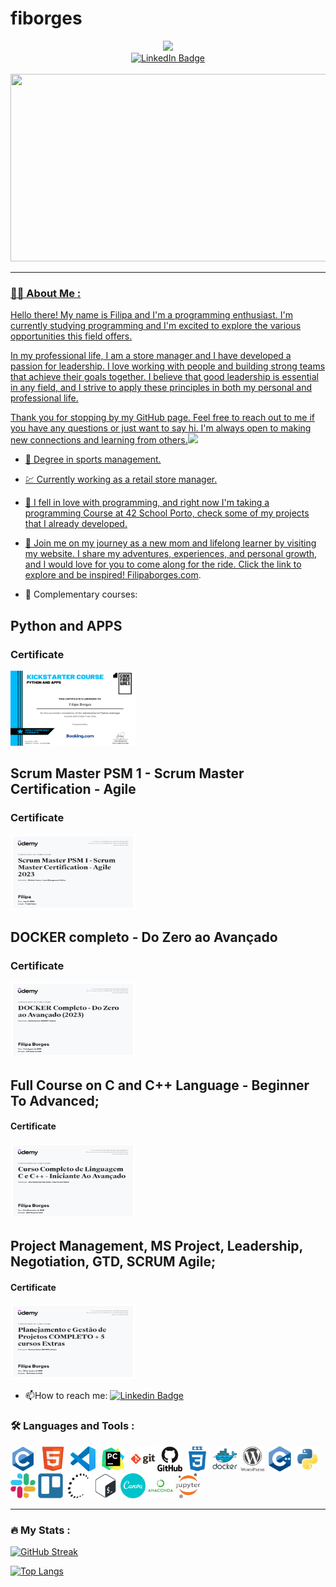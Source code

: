 # fiborges

<div id="header" align="center">
  <img src="https://media.giphy.com/media/rqd9R3yaDy16a8kDC1/giphy.gif" width="100"/>
</div>

<div id="badges" align="center">
  <a href="https://www.linkedin.com/in/filipa-borges-72aab4151/">
    <img src="https://img.shields.io/badge/LinkedIn-blue?style=for-the-badge&logo=linkedin&logoColor=white" alt="LinkedIn Badge"/>
</div>
  
<div id="views" align="center">
    <img src="https://komarev.com/ghpvc/?username=your-github-username&style=flat-square&color=blue" alt=""/>
</div>

<div align="center">
  <img src="https://media.giphy.com/media/Lny6Rw04nsOOc/giphy.gif" width="600" height="300"/>
</div>

---

### :woman_technologist: About Me :

Hello there! My name is Filipa and I'm a programming enthusiast. I'm currently studying programming and I'm excited to explore the various opportunities this field offers.

In my professional life, I am a store manager and I have developed a passion for leadership. I love working with people and building strong teams that achieve their goals together. I believe that good leadership is essential in any field, and I strive to apply these principles in both my personal and professional life.

Thank you for stopping by my GitHub page. Feel free to reach out to me if you have any questions or just want to say hi. I'm always open to making new connections and learning from others.<img src="https://media.giphy.com/media/RbDKaczqWovIugyJmW/giphy.gif" width="30">

- :open_book: Degree in sports management.

- :chart: Currently working as a retail store manager.

- :open_file_folder: I fell in love with programming, and right now I'm taking a programming Course at 42 School Porto, check some of my projects that I already developed.

- :seedling: Join me on my journey as a new mom and lifelong learner by visiting my website. I share my adventures, experiences, and personal growth, and I would love for you to come along for the ride. Click the link to explore and be inspired! <a href="https://filipaborges.com">Filipaborges.com</a>.
  
- 💼 Complementary courses:

## Python and APPS
  ### Certificate 
<img src="https://github.com/fiborges/fiborges/blob/main/1695401804768%20(1).jpeg" width="200" height="120"/>

## Scrum Master PSM 1 - Scrum Master Certification - Agile
  ### Certificate
<img src="https://github.com/fiborges/fiborges/blob/main/scrum%20.%20udemy.jpeg" width="200" height="120"/>

## DOCKER completo - Do Zero ao Avançado
  ### Certificate
<img src="https://github.com/fiborges/fiborges/blob/main/UC-af4523f4-053c-4cb9-80b2-ead6247bf4ad.jpeg" width="200" height="120"/>

## Full Course on C and C++ Language - Beginner To Advanced;
  #### Certificate
<img src="https://github.com/fiborges/fiborges/blob/main/filipa%201.jpg" width="200" height="120"/>
  
## Project Management, MS Project, Leadership, Negotiation, GTD, SCRUM Agile;
  #### Certificate  
<img src="https://github.com/fiborges/fiborges/blob/main/filipa2.jpg" width="200" height="120"/>


      

- :mailbox:How to reach me: [![Linkedin Badge](https://img.shields.io/badge/-FilipaBorges-blue?style=flat&logo=Linkedin&logoColor=white)](https://www.linkedin.com/in/filipa-borges-72aab4151/)

### :hammer_and_wrench: Languages and Tools :

<div>
  <img src="https://github.com/devicons/devicon/blob/master/icons/c/c-original.svg" title="C" alt="C" width="40" height="40"/>&nbsp;
  <img src="https://github.com/devicons/devicon/blob/master/icons/html5/html5-original.svg" title="HTML5" alt="HTML" width="40" height="40"/>&nbsp;
  <img src="https://github.com/devicons/devicon/blob/master/icons/vscode/vscode-original.svg" title="VScode" alt="Vscode" width="40" height="40"/>&nbsp;
  <img src="https://github.com/devicons/devicon/blob/master/icons/pycharm/pycharm-original.svg" title="PYCHARME" alt="Pycharme" width="40" height="40"/>&nbsp;
  <img src="https://github.com/devicons/devicon/blob/master/icons/git/git-original-wordmark.svg" title="Git" **alt="Git" width="40" height="40"/>
  <img src="https://github.com/devicons/devicon/blob/master/icons/github/github-original-wordmark.svg" title="Github" **alt="GitHub" width="40" height="40"/>
  <img src="https://github.com/devicons/devicon/blob/master/icons/css3/css3-plain-wordmark.svg" title="Css3" **alt="Css3" width="40" height="40"/>
  <img src="https://github.com/devicons/devicon/blob/master/icons/docker/docker-original-wordmark.svg" title="Css3" **alt="Css3" width="40" height="40"/>
  <img src="https://github.com/devicons/devicon/blob/master/icons/wordpress/wordpress-plain-wordmark.svg" title="Wordpress" **alt="Wordpress" width="40" height="40"/>
 <img 
src="https://github.com/devicons/devicon/blob/master/icons/cplusplus/cplusplus-original.svg" title="cplusplus" **alt="cplusplus" width="40" height="40"/>
  <img
src="https://github.com/devicons/devicon/blob/master/icons/python/python-original.svg" title="Phython" **alt="Phyton" width="40" height="40"/>
  <img
src="https://github.com/devicons/devicon/blob/master/icons/slack/slack-original.svg" title="Slack" **alt="Slack" width="40" height="40"/>
  <img
src="https://github.com/devicons/devicon/blob/master/icons/trello/trello-plain.svg" title="Trello" **alt="Trello" width="40" height="40"/>
  <img
src="https://github.com/devicons/devicon/blob/master/icons/ssh/ssh-original.svg" title="Shell" **alt="Shell" width="40" height="40"/>
  <img
src="https://github.com/devicons/devicon/blob/master/icons/bash/bash-plain.svg" title="Bash" **alt="Bash" width="40" height="40"/>
  <img
src="https://github.com/devicons/devicon/blob/master/icons/canva/canva-original.svg" title="Canva" **alt="Canva" width="40" height="40"/>
  <img
src="https://github.com/devicons/devicon/blob/master/icons/anaconda/anaconda-original-wordmark.svg" title="Anaconda" **alt="Anaconda" width="40" height="40"/>
  <img
src="https://github.com/devicons/devicon/blob/master/icons/jupyter/jupyter-original-wordmark.svg" title="Jupyter" **alt="Jupyter" width="40" height="40"/>



---

### :fire: My Stats :

[![GitHub Streak](http://github-readme-streak-stats.herokuapp.com?user=fiborges&theme=horizon&border_radius=4.6&date_format=j%20M%5B%20Y%5D)](https://git.io/streak-stats)

[![Top Langs](https://github-readme-stats.vercel.app/api/top-langs/?username=fiborges&layout=compact&theme=vision-friendly-dark)](https://github.com/anuraghazra/github-readme-stats)
